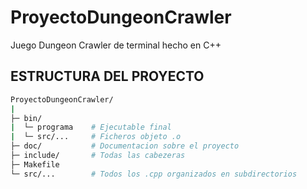 # ProyectoDungeonCrawler
Juego Dungeon Crawler de terminal hecho en C++


ESTRUCTURA DEL PROYECTO
-----------------------

```bash
ProyectoDungeonCrawler/
|
├─ bin/
|  └─ programa    # Ejecutable final
|  └─ src/...     # Ficheros objeto .o
├─ doc/           # Documentacion sobre el proyecto
├─ include/       # Todas las cabezeras
├─ Makefile
└─ src/...        # Todos los .cpp organizados en subdirectorios
```
